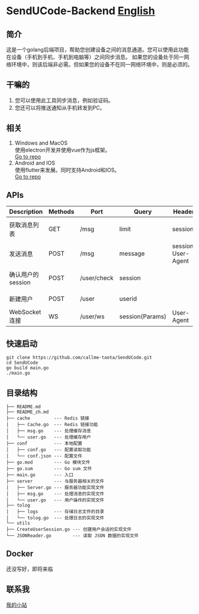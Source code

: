 # SendUCode-Backend [English](https://github.com/callme-taota/SendUCode)

## 简介
这是一个golang后端项目，帮助您创建设备之间的消息通道。您可以使用此功能在设备（手机到手机、手机到电脑等）之间同步消息。
如果您的设备处于同一网络环境中，则该后端非必需。但如果您的设备不在同一网络环境中，则是必须的。

## 干嘛的
1. 您可以使用此工具同步消息，例如验证码。
2. 您还可以将推送通知从手机转发到PC。

## 相关
1. Windows and MacOS  
   使用electron开发并使用vue作为js框架。  
   [Go to repo]()
2. Android and IOS  
   使用flutter来发展。同时支持Android和IOS。  
   [Go to repo]()

## APIs

| Description  | Methods | Port        | Query           | Header              | Result                   |
|--------------|---------|-------------|-----------------|---------------------|--------------------------|
| 获取消息列表       | GET     | /msg        | limit           | session             | [{detail, device, time}] |
| 发送消息         | POST    | /msg        | message         | session, User-Agent | {msg}                    |
| 确认用户的session | POST    | /user/check | session         |                     | {ok, message, userid}    |
| 新建用户         | POST    | /user       | userid          |                     | {ok, msg, session}       |
| WebSocket 连接 | WS      | /user/ws    | session(Params) | User-Agent          |                          |

## 快速启动
```
git clone https://github.com/callme-taota/SendUCode.git
cd SendUCode
go build main.go
./main.go
```

## 目录结构
```text
├── README.md
├── README_zh.md
├── cache         --- Redis 链接
│   ├── Cache.go  --- Redis 链接功能
│   ├── msg.go    --- 处理缓存消息
│   └── user.go   --- 处理缓存用户
├── conf          --- 本地配置
│   ├── conf.go   --- 配置读取功能
│   └── conf.json --- 配置文件
├── go.mod        --- Go 模块文件
├── go.sum        --- Go sum 文件
├── main.go       --- 入口
├── server        --- 与服务器相关的文件
│   ├── Server.go --- 服务器功能实现文件
│   ├── msg.go    --- 处理消息的实现文件
│   └── user.go   --- 用户操作的实现文件
├── tolog
│   ├── logs      --- 存储日志文件的目录
│   └── tolog.go  --- 处理日志的实现文件
└── utils
├── CreateUserSession.go --- 创建用户会话的实现文件
└── JSONReader.go        --- 读取 JSON 数据的实现文件
```

## Docker
还没写好，即将来临

## 联系我
[我的小站](http://www.callmetaota.fun)